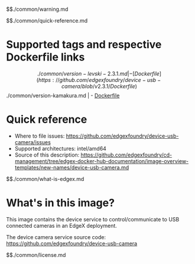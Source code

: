 $$./common/warning.md

$$./common/quick-reference.md

# Supported tags and respective Dockerfile links

$$./common/version-levski-2.3.1.md |
        - [Dockerfile](https://github.com/edgexfoundry/device-usb-camera/blob/v2.3.1/Dockerfile)
$$./common/version-kamakura.md |
        - [Dockerfile](https://github.com/edgexfoundry/device-usb-camera/blob/v2.2.0/Dockerfile)

# Quick reference

- Where to file issues: https://github.com/edgexfoundry/device-usb-camera/issues
- Supported architectures: intel/amd64
- Source of this description: https://github.com/edgexfoundry/cd-management/tree/edgex-docker-hub-documentation/image-overview-templates/new-names/device-usb-camera.md

$$./common/what-is-edgex.md

# What's in this image?

This image contains the device service to control/communicate to USB connected cameras in an EdgeX deployment.

The device camera service source code: <https://github.com/edgexfoundry/device-usb-camera>

$$./common/license.md
